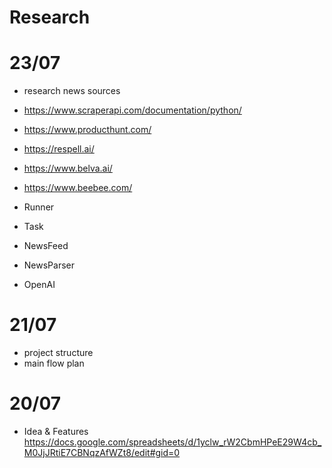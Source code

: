 
# Research

# 23/07
- research news sources
- https://www.scraperapi.com/documentation/python/
- https://www.producthunt.com/
- https://respell.ai/
- https://www.belva.ai/
- https://www.beebee.com/

- Runner
- Task
- NewsFeed
- NewsParser
- OpenAI



# 21/07
+ project structure
+ main flow plan


# 20/07
+ Idea & Features https://docs.google.com/spreadsheets/d/1yclw_rW2CbmHPeE29W4cb_M0JjJRtiE7CBNqzAfWZt8/edit#gid=0
